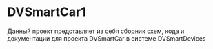 # DVSmartCar1
Данный проект представляет из себя сборник схем, кода и документации для проекта DVSmartCar в системе DVSmartDevices